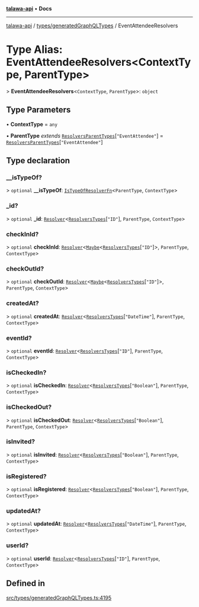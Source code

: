 [**talawa-api**](../../../README.md) • **Docs**

***

[talawa-api](../../../modules.md) / [types/generatedGraphQLTypes](../README.md) / EventAttendeeResolvers

# Type Alias: EventAttendeeResolvers\<ContextType, ParentType\>

\> **EventAttendeeResolvers**\<`ContextType`, `ParentType`\>: `object`

## Type Parameters

• **ContextType** = `any`

• **ParentType** *extends* [`ResolversParentTypes`](ResolversParentTypes.md)\[`"EventAttendee"`\] = [`ResolversParentTypes`](ResolversParentTypes.md)\[`"EventAttendee"`\]

## Type declaration

### \_\_isTypeOf?

\> `optional` **\_\_isTypeOf**: [`IsTypeOfResolverFn`](IsTypeOfResolverFn.md)\<`ParentType`, `ContextType`\>

### \_id?

\> `optional` **\_id**: [`Resolver`](Resolver.md)\<[`ResolversTypes`](ResolversTypes.md)\[`"ID"`\], `ParentType`, `ContextType`\>

### checkInId?

\> `optional` **checkInId**: [`Resolver`](Resolver.md)\<[`Maybe`](Maybe.md)\<[`ResolversTypes`](ResolversTypes.md)\[`"ID"`\]\>, `ParentType`, `ContextType`\>

### checkOutId?

\> `optional` **checkOutId**: [`Resolver`](Resolver.md)\<[`Maybe`](Maybe.md)\<[`ResolversTypes`](ResolversTypes.md)\[`"ID"`\]\>, `ParentType`, `ContextType`\>

### createdAt?

\> `optional` **createdAt**: [`Resolver`](Resolver.md)\<[`ResolversTypes`](ResolversTypes.md)\[`"DateTime"`\], `ParentType`, `ContextType`\>

### eventId?

\> `optional` **eventId**: [`Resolver`](Resolver.md)\<[`ResolversTypes`](ResolversTypes.md)\[`"ID"`\], `ParentType`, `ContextType`\>

### isCheckedIn?

\> `optional` **isCheckedIn**: [`Resolver`](Resolver.md)\<[`ResolversTypes`](ResolversTypes.md)\[`"Boolean"`\], `ParentType`, `ContextType`\>

### isCheckedOut?

\> `optional` **isCheckedOut**: [`Resolver`](Resolver.md)\<[`ResolversTypes`](ResolversTypes.md)\[`"Boolean"`\], `ParentType`, `ContextType`\>

### isInvited?

\> `optional` **isInvited**: [`Resolver`](Resolver.md)\<[`ResolversTypes`](ResolversTypes.md)\[`"Boolean"`\], `ParentType`, `ContextType`\>

### isRegistered?

\> `optional` **isRegistered**: [`Resolver`](Resolver.md)\<[`ResolversTypes`](ResolversTypes.md)\[`"Boolean"`\], `ParentType`, `ContextType`\>

### updatedAt?

\> `optional` **updatedAt**: [`Resolver`](Resolver.md)\<[`ResolversTypes`](ResolversTypes.md)\[`"DateTime"`\], `ParentType`, `ContextType`\>

### userId?

\> `optional` **userId**: [`Resolver`](Resolver.md)\<[`ResolversTypes`](ResolversTypes.md)\[`"ID"`\], `ParentType`, `ContextType`\>

## Defined in

[src/types/generatedGraphQLTypes.ts:4195](https://github.com/PalisadoesFoundation/talawa-api/blob/f4877b986932181336f42a7336754de05976cd97/src/types/generatedGraphQLTypes.ts#L4195)
